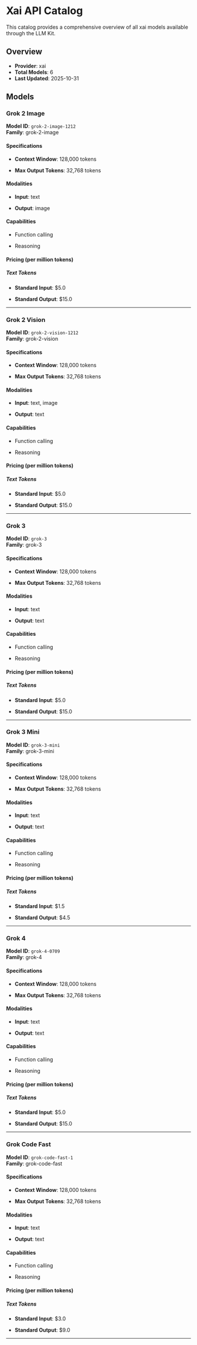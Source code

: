 # Xai API Catalog



This catalog provides a comprehensive overview of all xai models available through the LLM Kit.

## Overview

- **Provider**: xai
- **Total Models**: 6
- **Last Updated**: 2025-10-31

## Models


### Grok 2 Image

**Model ID**: `grok-2-image-1212`  
**Family**: grok-2-image
#### Specifications

- **Context Window**: 128,000 tokens


- **Max Output Tokens**: 32,768 tokens


#### Modalities


- **Input**: text


- **Output**: image


#### Capabilities


- Function calling

- Reasoning



#### Pricing (per million tokens)


##### Text Tokens


- **Standard Input**: $5.0


- **Standard Output**: $15.0







---


### Grok 2 Vision

**Model ID**: `grok-2-vision-1212`  
**Family**: grok-2-vision
#### Specifications

- **Context Window**: 128,000 tokens


- **Max Output Tokens**: 32,768 tokens


#### Modalities


- **Input**: text, image


- **Output**: text


#### Capabilities


- Function calling

- Reasoning



#### Pricing (per million tokens)


##### Text Tokens


- **Standard Input**: $5.0


- **Standard Output**: $15.0







---


### Grok 3

**Model ID**: `grok-3`  
**Family**: grok-3
#### Specifications

- **Context Window**: 128,000 tokens


- **Max Output Tokens**: 32,768 tokens


#### Modalities


- **Input**: text


- **Output**: text


#### Capabilities


- Function calling

- Reasoning



#### Pricing (per million tokens)


##### Text Tokens


- **Standard Input**: $5.0


- **Standard Output**: $15.0







---


### Grok 3 Mini

**Model ID**: `grok-3-mini`  
**Family**: grok-3-mini
#### Specifications

- **Context Window**: 128,000 tokens


- **Max Output Tokens**: 32,768 tokens


#### Modalities


- **Input**: text


- **Output**: text


#### Capabilities


- Function calling

- Reasoning



#### Pricing (per million tokens)


##### Text Tokens


- **Standard Input**: $1.5


- **Standard Output**: $4.5







---


### Grok 4

**Model ID**: `grok-4-0709`  
**Family**: grok-4
#### Specifications

- **Context Window**: 128,000 tokens


- **Max Output Tokens**: 32,768 tokens


#### Modalities


- **Input**: text


- **Output**: text


#### Capabilities


- Function calling

- Reasoning



#### Pricing (per million tokens)


##### Text Tokens


- **Standard Input**: $5.0


- **Standard Output**: $15.0







---


### Grok Code Fast

**Model ID**: `grok-code-fast-1`  
**Family**: grok-code-fast
#### Specifications

- **Context Window**: 128,000 tokens


- **Max Output Tokens**: 32,768 tokens


#### Modalities


- **Input**: text


- **Output**: text


#### Capabilities


- Function calling

- Reasoning



#### Pricing (per million tokens)


##### Text Tokens


- **Standard Input**: $3.0


- **Standard Output**: $9.0







---


